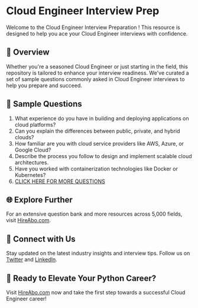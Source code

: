 # Cloud Engineer Interview Prep

Welcome to the Cloud Engineer Interview Preparation ! This resource is designed to help you ace your Cloud Engineer interviews with confidence.

## 🚀 Overview

Whether you're a seasoned Cloud Engineer or just starting in the field, this repository is tailored to enhance your interview readiness. We've curated a set of sample questions commonly asked in Cloud Engineer interviews to help you prepare and succeed.

## 📝 Sample Questions

1. What experience do you have in building and deploying applications on cloud platforms?
2. Can you explain the differences between public, private, and hybrid clouds?
3. How familiar are you with cloud service providers like AWS, Azure, or Google Cloud?
4. Describe the process you follow to design and implement scalable cloud architectures.
5. Have you worked with containerization technologies like Docker or Kubernetes?
6. [CLICK HERE FOR MORE QUESTIONS](https://hireabo.com/job/0_0_18/Cloud%20Engineer)

## 🌐 Explore Further

For an extensive question bank and more resources across 5,000 fields, visit [HireAbo.com](https://www.hireabo.com).

## 📱 Connect with Us

Stay updated on the latest industry insights and interview tips. Follow us on [Twitter](https://twitter.com/hireabo) and [LinkedIn](https://www.linkedin.com/in/hire-abo-3609972a8/).

## 🚀 Ready to Elevate Your Python Career?

Visit [HireAbo.com](https://www.hireabo.com) now and take the first step towards a successful Cloud Engineer career!